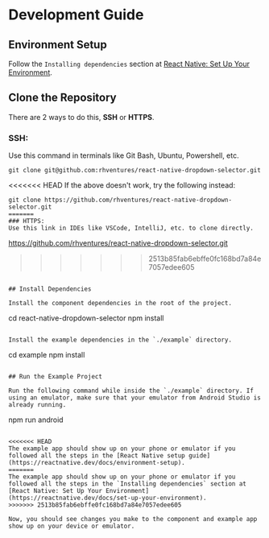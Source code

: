 # Development Guide

## Environment Setup

Follow the `Installing dependencies` section at [React Native: Set Up Your Environment](https://reactnative.dev/docs/set-up-your-environment).


## Clone the Repository

There are 2 ways to do this, **SSH** or **HTTPS**.

### SSH:
Use this command in terminals like Git Bash, Ubuntu, Powershell, etc.
```
git clone git@github.com:rhventures/react-native-dropdown-selector.git
```
<<<<<<< HEAD
If the above doesn't work, try the following instead:
```
git clone https://github.com/rhventures/react-native-dropdown-selector.git
=======
### HTTPS:
Use this link in IDEs like VSCode, IntelliJ, etc. to clone directly.
```
https://github.com/rhventures/react-native-dropdown-selector.git
>>>>>>> 2513b85fab6ebffe0fc168bd7a84e7057edee605
```

## Install Dependencies

Install the component dependencies in the root of the project.
```
cd react-native-dropdown-selector
npm install
```

Install the example dependencies in the `./example` directory.
```
cd example
npm install
```

## Run the Example Project

Run the following command while inside the `./example` directory. If using an emulator, make sure that your emulator from Android Studio is already running.
```
npm run android
```

<<<<<<< HEAD
The example app should show up on your phone or emulator if you followed all the steps in the [React Native setup guide](https://reactnative.dev/docs/environment-setup).
=======
The example app should show up on your phone or emulator if you followed all the steps in the `Installing dependencies` section at [React Native: Set Up Your Environment](https://reactnative.dev/docs/set-up-your-environment).
>>>>>>> 2513b85fab6ebffe0fc168bd7a84e7057edee605

Now, you should see changes you make to the component and example app show up on your device or emulator.
